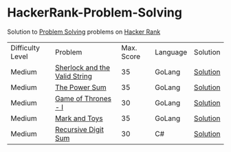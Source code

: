 # HackerRank-Problem-Solving

<html>
 <head>
   
 </head>
 <body>
 
Solution to <a href="https://www.hackerrank.com/domains/sql?badge_type=sql">Problem Solving</a> problems on <a href="https://www.hackerrank.com/domains/algorithms?filters%5Bstatus%5D%5B%5D=unsolved&badge_type=problem-solving">Hacker Rank </a>

<table width="100%"> 
  <tr>
    <td>Difficulty Level</td>
    <td>Problem</td>
    <td>Max. Score</td>
    <td>Language</td>
    <td>Solution</td>
  </tr>
  
  <tr>
    <td>Medium</td>
    <td><a href="https://www.hackerrank.com/challenges/sherlock-and-valid-string/problem">Sherlock and the Valid String</a></td>
    <td>35</td>
    <td>GoLang</td>
    <td><a href="https://github.com/amitverma80/HackerRank-Problem-Solving/blob/master/GoLang/Sherlock%20and%20the%20Valid%20String.go">Solution</a></td>
  </tr>
  <tr>
    <td>Medium</td>
    <td><a href="https://www.hackerrank.com/challenges/the-power-sum/problem">The Power Sum</a></td>
    <td>35</td>
    <td>GoLang</td>
    <td><a href="https://github.com/amitverma80/HackerRank-Problem-Solving/blob/master/GoLang/The%20Power%20Sum.go">Solution</a></td>
  </tr>
  <tr>
    <td>Medium</td>
    <td><a href="https://www.hackerrank.com/challenges/game-of-thrones/problem">Game of Thrones - I</a></td>
    <td>30</td>
    <td>GoLang</td>
    <td><a href="https://github.com/amitverma80/HackerRank-Problem-Solving/blob/master/GoLang/Game%20of%20Thrones%20-%20I.go">Solution</a></td>
  </tr>
  <tr>
    <td>Medium</td>
    <td><a href="https://www.hackerrank.com/challenges/mark-and-toys/problem">Mark and Toys</a></td>
    <td>35</td>
    <td>GoLang</td>
    <td><a href="https://github.com/amitverma80/HackerRank-Problem-Solving/blob/master/GoLang/Mark%20and%20Toys.go">Solution</a></td>
  </tr>
  <tr>
    <td>Medium</td>
    <td><a href="https://www.hackerrank.com/challenges/recursive-digit-sum/problem">Recursive Digit Sum</a></td>
    <td>30</td>
    <td>C#</td>
    <td><a href="https://github.com/amitverma80/HackerRank-Problem-Solving/blob/master/C%23/Recursive%20Digit%20Sum.cs">Solution</a></td>
  </tr>
</table>  
<body> 
<html> 

